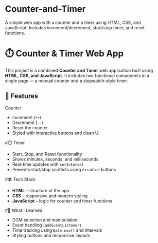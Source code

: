 # Counter-and-Timer
A simple web app with a counter and a timer using HTML, CSS, and JavaScript. Includes increment/decrement, start/stop timer, and reset functions.
# ⏱️ Counter & Timer Web App

This project is a combined **Counter and Timer** web application built using **HTML, CSS, and JavaScript**. It includes two functional components in a single page — a manual counter and a stopwatch-style timer.

## 🔧 Features

Counter
- Increment (`++`)
- Decrement (`--`)
- Reset the counter
- Styled with interactive buttons and clean UI

#⏱️ Timer
- Start, Stop, and Reset functionality
- Shows minutes, seconds, and milliseconds
- Real-time updates with `setInterval`
- Prevents start/stop conflicts using `disabled` buttons

#🛠️ Tech Stack

- **HTML** – structure of the app
- **CSS** – responsive and modern styling
- **JavaScript** – logic for counter and timer functions

#🧠 What I Learned
- DOM selection and manipulation
- Event handling (`addEventListener`)
- Time tracking using `Date.now()` and intervals
- Styling buttons and responsive layouts
